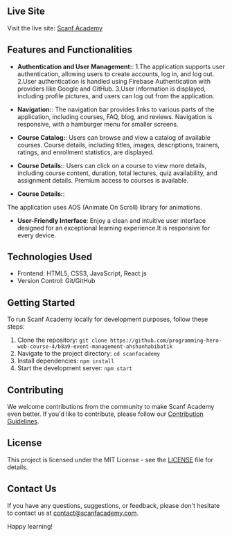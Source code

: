  
## Live Site

Visit the live site: [Scanf Academy](https://scanf-academy.web.app/login)


## Features and Functionalities

- **Authentication and User Management:**:
 1.The application supports user authentication, allowing users to create accounts, log in, and log out.
 2.User authentication is handled using Firebase Authentication with providers like Google and GitHub.
 3.User information is displayed, including profile pictures, and users can log out from the application.

- **Navigation:**: 
The navigation bar provides links to various parts of the application, including courses, FAQ, blog, and reviews.
Navigation is responsive, with a hamburger menu for smaller screens.

- **Course Catalog:**: 
Users can browse and view a catalog of available courses.
Course details, including titles, images, descriptions, trainers, ratings, and enrollment statistics, are displayed.

- **Course Details:**: 
Users can click on a course to view more details, including course content, duration, total lectures, quiz availability, and assignment details.
Premium access to courses is available.

- **Course Details:**: 

The application uses AOS (Animate On Scroll) library for animations.

- **User-Friendly Interface**: Enjoy a clean and intuitive user interface designed for an exceptional learning experience.It is responsive for every device.

## Technologies Used

- Frontend: HTML5, CSS3, JavaScript, React.js
- Version Control: Git/GitHub

## Getting Started

To run Scanf Academy locally for development purposes, follow these steps:

1. Clone the repository: `git clone https://github.com/programming-hero-web-course-4/b8a9-event-management-ahshanhabibatik`
2. Navigate to the project directory: `cd scanfacademy`
3. Install dependencies: `npm install`
4. Start the development server: `npm start`

## Contributing

We welcome contributions from the community to make Scanf Academy even better. If you'd like to contribute, please follow our [Contribution Guidelines](CONTRIBUTING.md).

## License

This project is licensed under the MIT License - see the [LICENSE](LICENSE) file for details.

## Contact Us

If you have any questions, suggestions, or feedback, please don't hesitate to contact us at [contact@scanfacademy.com](mailto:contact@scanfacademy.com).

Happy learning!
